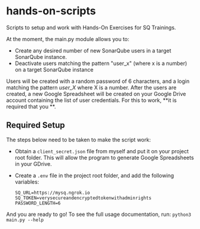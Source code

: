 # hands-on-scripts
Scripts to setup and work with Hands-On Exercises for SQ Trainings. 

At the moment, the main.py module allows you to:

* Create any desired number of new SonarQube users in a target SonarQube instance. 
* Deactivate users matching the pattern "user_x" (where x is a number) on a target SonarQube instance

Users will be created with a random password of 6 characters, and a login matching the pattern *user_X* where X is a number. After the users are created, a new Google Spreadsheet will be created on your Google Drive account containing the list of user credentials. For this to work, **it is required that you **. 

## Required Setup
The steps below need to be taken to make the script work:

* Obtain a `client_secret.json` file from myself and put it on your project root folder. This will allow the program to generate Google Spreadsheets in your GDrive.
* Create a `.env` file in the project root folder, and add the following variables:

    ```
    SQ_URL=https://mysq.ngrok.io
    SQ_TOKEN=verysecureandencryptedtokenwithadminrights
    PASSWORD_LENGTH=6
And you are ready to go! To see the full usage documentation, run: `python3 main.py --help`
